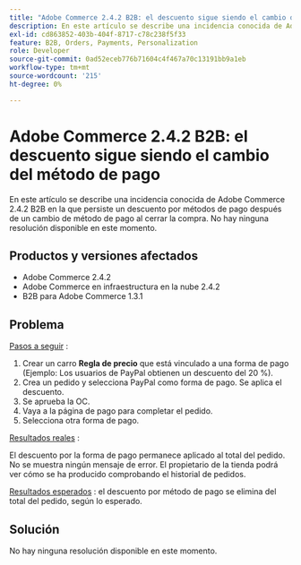 ```yaml
---
title: "Adobe Commerce 2.4.2 B2B: el descuento sigue siendo el cambio del método de pago"
description: En este artículo se describe una incidencia conocida de Adobe Commerce 2.4.2 B2B en la que persiste un descuento por métodos de pago después de un cambio de método de pago al cerrar la compra. No hay ninguna resolución disponible en este momento.
exl-id: cd863852-403b-404f-8717-c78c238f5f33
feature: B2B, Orders, Payments, Personalization
role: Developer
source-git-commit: 0ad52eceb776b71604c4f467a70c13191bb9a1eb
workflow-type: tm+mt
source-wordcount: '215'
ht-degree: 0%

---
```


# Adobe Commerce 2.4.2 B2B: el descuento sigue siendo el cambio del método de pago

En este artículo se describe una incidencia conocida de Adobe Commerce 2.4.2 B2B en la que persiste un descuento por métodos de pago después de un cambio de método de pago al cerrar la compra. No hay ninguna resolución disponible en este momento.

## Productos y versiones afectados

* Adobe Commerce 2.4.2
* Adobe Commerce en infraestructura en la nube 2.4.2
* B2B para Adobe Commerce 1.3.1


## Problema

<u>Pasos a seguir</u> :

1. Crear un carro **Regla de precio** que está vinculado a una forma de pago (Ejemplo: Los usuarios de PayPal obtienen un descuento del 20 %).
1. Crea un pedido y selecciona PayPal como forma de pago. Se aplica el descuento.
1. Se aprueba la OC.
1. Vaya a la página de pago para completar el pedido.
1. Selecciona otra forma de pago.

<u>Resultados reales</u> :

El descuento por la forma de pago permanece aplicado al total del pedido.  No se muestra ningún mensaje de error. El propietario de la tienda podrá ver cómo se ha producido comprobando el historial de pedidos.

<u>Resultados esperados</u> : el descuento por método de pago se elimina del total del pedido, según lo esperado.

## Solución

No hay ninguna resolución disponible en este momento.
